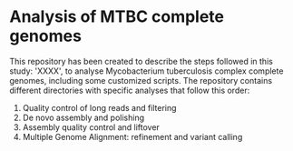 # Analysis of MTBC complete genomes
This repository has been created to describe the steps followed in this study: 'XXXX', to analyse Mycobacterium tuberculosis complex complete genomes, including some customized scripts. The repository contains different directories with specific analyses that follow this order:

1. Quality control of long reads and filtering
2. De novo assembly and polishing
3. Assembly quality control and liftover
4. Multiple Genome Alignment: refinement and variant calling
